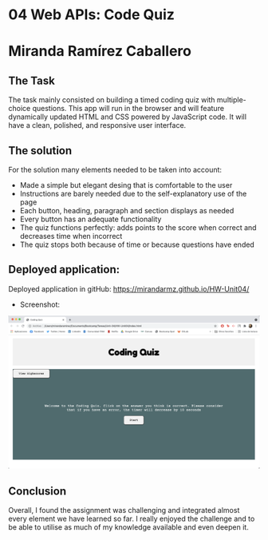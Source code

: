 # 04 Web APIs: Code Quiz
# Miranda Ramírez Caballero 

## The Task

The task mainly consisted on building a timed coding quiz with multiple-choice questions. This app will run in the browser and will feature dynamically updated HTML and CSS powered by JavaScript code. It will have a clean, polished, and responsive user interface. 

## The solution 

For the solution many elements needed to be taken into account:
* Made a simple but elegant desing that is comfortable to the user
* Instructions are barely needed due to the self-explanatory use of the page 
* Each button, heading, paragraph and section displays as needed
* Every button has an adequate functionality 
* The quiz functions perfectly: adds points to the score when correct and decreases time when incorrect 
* The quiz stops both because of time or because questions have ended

## Deployed application: 

Deployed application in gitHub: https://mirandarmz.github.io/HW-Unit04/

* Screenshot:

![Example of deployed application](./assets/launchedPage.png)

## Conclusion

Overall, I found the assignment was challenging and integrated almost every element we have learned so far. I really enjoyed the challenge and to be able to utilise as much of my knowledge available and even deepen it.